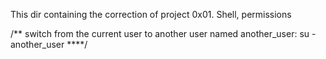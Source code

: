 This dir containing the correction of project 0x01. Shell, permissions

/**
switch from the current user to another user named another_user:
su - another_user
****/
